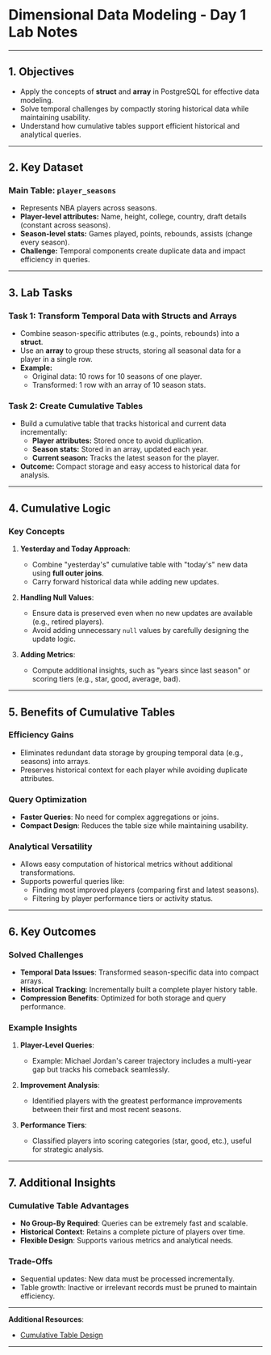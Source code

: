 # Dimensional Data Modeling - Day 1 Lab Notes

---

## **1. Objectives**
- Apply the concepts of **struct** and **array** in PostgreSQL for effective data modeling.
- Solve temporal challenges by compactly storing historical data while maintaining usability.
- Understand how cumulative tables support efficient historical and analytical queries.

---

## **2. Key Dataset**
### **Main Table: `player_seasons`**
- Represents NBA players across seasons.
- **Player-level attributes:** Name, height, college, country, draft details (constant across seasons).
- **Season-level stats:** Games played, points, rebounds, assists (change every season).
- **Challenge:** Temporal components create duplicate data and impact efficiency in queries.

---

## **3. Lab Tasks**
### **Task 1: Transform Temporal Data with Structs and Arrays**
- Combine season-specific attributes (e.g., points, rebounds) into a **struct**.
- Use an **array** to group these structs, storing all seasonal data for a player in a single row.
- **Example:** 
  - Original data: 10 rows for 10 seasons of one player.
  - Transformed: 1 row with an array of 10 season stats.

### **Task 2: Create Cumulative Tables**
- Build a cumulative table that tracks historical and current data incrementally:
  - **Player attributes:** Stored once to avoid duplication.
  - **Season stats:** Stored in an array, updated each year.
  - **Current season:** Tracks the latest season for the player.
- **Outcome:** Compact storage and easy access to historical data for analysis.

---

## **4. Cumulative Logic**
### **Key Concepts**
1. **Yesterday and Today Approach**:
   - Combine "yesterday's" cumulative table with "today's" new data using **full outer joins**.
   - Carry forward historical data while adding new updates.

2. **Handling Null Values**:
   - Ensure data is preserved even when no new updates are available (e.g., retired players).
   - Avoid adding unnecessary `null` values by carefully designing the update logic.

3. **Adding Metrics**:
   - Compute additional insights, such as "years since last season" or scoring tiers (e.g., star, good, average, bad).

---

## **5. Benefits of Cumulative Tables**
### **Efficiency Gains**
- Eliminates redundant data storage by grouping temporal data (e.g., seasons) into arrays.
- Preserves historical context for each player while avoiding duplicate attributes.

### **Query Optimization**
- **Faster Queries**: No need for complex aggregations or joins.
- **Compact Design**: Reduces the table size while maintaining usability.

### **Analytical Versatility**
- Allows easy computation of historical metrics without additional transformations.
- Supports powerful queries like:
  - Finding most improved players (comparing first and latest seasons).
  - Filtering by player performance tiers or activity status.

---

## **6. Key Outcomes**
### **Solved Challenges**
- **Temporal Data Issues**: Transformed season-specific data into compact arrays.
- **Historical Tracking**: Incrementally built a complete player history table.
- **Compression Benefits**: Optimized for both storage and query performance.

### **Example Insights**
1. **Player-Level Queries**:
   - Example: Michael Jordan's career trajectory includes a multi-year gap but tracks his comeback seamlessly.

2. **Improvement Analysis**:
   - Identified players with the greatest performance improvements between their first and most recent seasons.

3. **Performance Tiers**:
   - Classified players into scoring categories (star, good, etc.), useful for strategic analysis.

---

## **7. Additional Insights**
### **Cumulative Table Advantages**
- **No Group-By Required**: Queries can be extremely fast and scalable.
- **Historical Context**: Retains a complete picture of players over time.
- **Flexible Design**: Supports various metrics and analytical needs.

### **Trade-Offs**
- Sequential updates: New data must be processed incrementally.
- Table growth: Inactive or irrelevant records must be pruned to maintain efficiency.

---

**Additional Resources**:
   - [Cumulative Table Design](https://github.com/EcZachly/cumulative-table-design)  

---